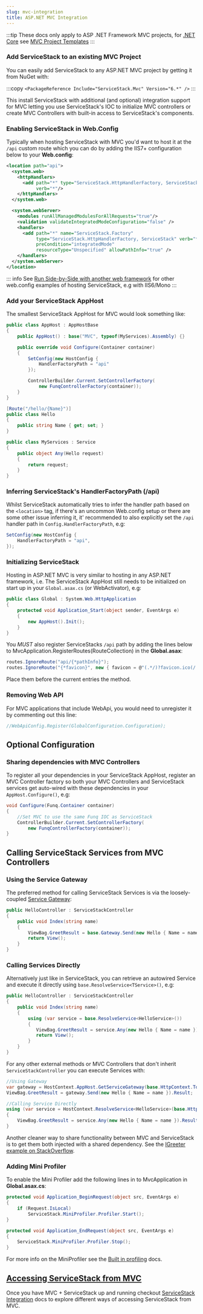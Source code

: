 ```yaml
---
slug: mvc-integration
title: ASP.NET MVC Integration
---
```


:::tip
These docs only apply to ASP .NET Framework MVC projects, for [.NET Core](/netcore) see [MVC Project Templates](/templates/mvc)
:::

### Add ServiceStack to an existing MVC Project

You can easily add ServiceStack to any ASP.NET MVC project by getting it from NuGet with:

:::copy
`<PackageReference Include="ServiceStack.Mvc" Version="6.*" />`
:::

This install ServiceStack with additional (and optional) integration support for MVC letting you use ServiceStack's IOC to initialize MVC controllers or create MVC Controllers with built-in access to ServiceStack's components.

### Enabling ServiceStack in Web.Config

Typically when hosting ServiceStack with MVC you'd want to host it at the `/api` custom route which you can do by adding the IIS7+ configuration below to your **Web.config**:

```xml
<location path="api">
  <system.web>
    <httpHandlers>
      <add path="*" type="ServiceStack.HttpHandlerFactory, ServiceStack" 
           verb="*"/>
    </httpHandlers>
  </system.web>

  <system.webServer>
    <modules runAllManagedModulesForAllRequests="true"/>
    <validation validateIntegratedModeConfiguration="false" />
    <handlers>
      <add path="*" name="ServiceStack.Factory" 
           type="ServiceStack.HttpHandlerFactory, ServiceStack" verb="*" 
           preCondition="integratedMode" 
           resourceType="Unspecified" allowPathInfo="true" />
    </handlers>
  </system.webServer>
</location>
```

::: info
See [Run Side-by-Side with another web framework](/servicestack-side-by-side-with-another-web-framework) for other web.config examples of hosting ServiceStack, e.g with IIS6/Mono
:::

### Add your ServiceStack AppHost

The smallest ServiceStack AppHost for MVC would look something like:

```csharp
public class AppHost : AppHostBase
{
    public AppHost() : base("MVC", typeof(MyServices).Assembly) {}

    public override void Configure(Container container)
    {            
        SetConfig(new HostConfig { 
            HandlerFactoryPath = "api" 
        });

        ControllerBuilder.Current.SetControllerFactory(
            new FunqControllerFactory(container));
    }
}

[Route("/hello/{Name}")]
public class Hello
{
    public string Name { get; set; }
}

public class MyServices : Service
{
    public object Any(Hello request)
    {
        return request;
    }
}
```

### Inferring ServiceStack's HandlerFactoryPath (/api)

Whilst ServiceStack automatically tries to infer the handler path based on the `<location>` tag, if there's an uncommon Web.config setup or there are some other issue inferring it, it' recommended to also explicitly set the `/api` handler path in `Config.HandlerFactoryPath`, e.g:

```csharp
SetConfig(new HostConfig { 
    HandlerFactoryPath = "api",
});
```

### Initializing ServiceStack

Hosting in ASP.NET MVC is very similar to hosting in any ASP.NET framework, i.e. The ServiceStack AppHost still needs to be initialized on start up in your `Global.asax.cs` (or WebActivator), e.g:

```csharp
public class Global : System.Web.HttpApplication
{
    protected void Application_Start(object sender, EventArgs e)
    {
        new AppHost().Init();
    }
}
```

You *MUST* also register ServiceStacks `/api` path by adding the lines below to MvcApplication.RegisterRoutes(RouteCollection) in the **Global.asax**:

```csharp
routes.IgnoreRoute("api/{*pathInfo}"); 
routes.IgnoreRoute("{*favicon}", new { favicon = @"(.*/)?favicon.ico(/.*)?" }); 
```

Place them before the current entries the method.

### Removing Web API

For MVC applications that include WebApi, you would need to unregister it by commenting out this line:

```csharp
//WebApiConfig.Register(GlobalConfiguration.Configuration);
```

## Optional Configuration

### Sharing dependencies with MVC Controllers

To register all your dependencies in your ServiceStack AppHost, register an MVC Controller factory so both your MVC Controllers and ServiceStack services get auto-wired with these dependencies in your `AppHost.Configure()`, e.g:

```csharp
void Configure(Funq.Container container) 
{
    //Set MVC to use the same Funq IOC as ServiceStack
    ControllerBuilder.Current.SetControllerFactory(
        new FunqControllerFactory(container));
}
```

## Calling ServiceStack Services from MVC Controllers


### Using the Service Gateway

The preferred method for calling ServiceStack Services is via the loosely-coupled [Service Gateway](/service-gateway):

```csharp
public HelloController : ServiceStackController 
{
    public void Index(string name) 
    {
        ViewBag.GreetResult = base.Gateway.Send(new Hello { Name = name }).Result;
        return View();
    }        
}
```

### Calling Services Directly

Alternatively just like in ServiceStack, you can retrieve an autowired Service and execute it directly using `base.ResolveService<TService>()`, e.g:

```csharp
public HelloController : ServiceStackController 
{
    public void Index(string name) 
    {
        using (var service = base.ResolveService<HelloService>())
        {
           ViewBag.GreetResult = service.Any(new Hello { Name = name }).Result;
           return View();
        }
    }        
}
```

For any other external methods or MVC Controllers that don't inherit `ServiceStackController` you can execute Services with:

```csharp
//Using Gateway
var gateway = HostContext.AppHost.GetServiceGateway(base.HttpContext.ToRequest());
ViewBag.GreetResult = gateway.Send(new Hello { Name = name }).Result;

//Calling Service Directly
using (var service = HostContext.ResolveService<HelloService>(base.HttpContext.ToRequest()))
{
    ViewBag.GreetResult = service.Any(new Hello { Name = name }).Result;
}
```

Another cleaner way to share functionality between MVC and ServiceStack is to get them both injected with a shared dependency. See the [IGreeter example on StackOverflow](http://stackoverflow.com/a/10572977).

### Adding Mini Profiler

To enable the Mini Profiler add the following lines in to MvcApplication in **Global.asax.cs**:

```csharp
protected void Application_BeginRequest(object src, EventArgs e)
{
    if (Request.IsLocal)
        ServiceStack.MiniProfiler.Profiler.Start();
}

protected void Application_EndRequest(object src, EventArgs e)
{
    ServiceStack.MiniProfiler.Profiler.Stop();
}
```

For more info on the MiniProfiler see the [Built in profiling](/built-in-profiling) docs.

## [Accessing ServiceStack from MVC](/servicestack-integration)

Once you have MVC + ServiceStack up and running checkout [ServiceStack Integration](/servicestack-integration) docs to explore different ways of accessing ServiceStack from MVC.

  [1]: https://github.com/ServiceStack/ServiceStack/blob/master/NuGet/ServiceStack.Host.Mvc/content/README.txt
  [2]: https://nuget.org/packages/ServiceStack.Host.Mvc/
  [3]: https://github.com/ServiceStack/ServiceStack/blob/master/NuGet/ServiceStack.Host.Mvc/content/README.txt#L10
  [4]: http://tech.pro/tutorial/1148/your-first-rest-service-with-servicestack
  [5]: https://github.com/ServiceStack/ServiceStack/wiki
  [6]: http://aspnetwebstack.codeplex.com/workitem/935

